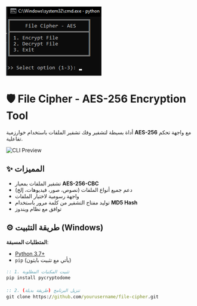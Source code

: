 ![alt text](https://raw.githubusercontent.com/0xred/filecipher/main/pic.png)

# 🛡️ File Cipher - AES-256 Encryption Tool

أداة بسيطة لتشفير وفك تشفير الملفات باستخدام خوارزمية **AES-256** مع واجهة تحكم تفاعلية.

![CLI Preview](https://via.placeholder.com/800x400?text=CLI+Preview+Here) <!-- يمكنك إضافة صورة للواجهة -->

## ✨ المميزات
- تشفير الملفات بمعيار **AES-256-CBC**
- دعم جميع أنواع الملفات (نصوص، صور، فيديوهات، إلخ)
- واجهة رسومية لاختيار الملفات
- توليد مفتاح التشفير من كلمة مرور باستخدام **MD5 Hash**
- توافق مع نظام ويندوز

## ⚙️ طريقة التثبيت (Windows)
**المتطلبات المسبقة**:  
- [Python 3.7+](https://www.python.org/downloads/)
- `pip` (يأتي مع تثبيت بايثون)

```cmd
:: 1. تثبيت المكتبات المطلوبة
pip install pycryptodome

:: 2. تنزيل البرنامج (طريقة بديلة)
git clone https://github.com/yourusername/file-cipher.git
